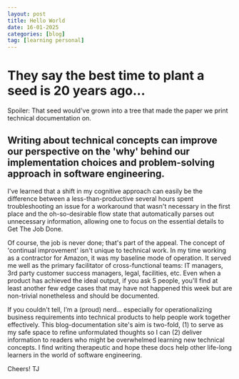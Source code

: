 ```yaml
---
layout: post
title: Hello World
date: 16-01-2025
categories: [blog]
tag: [learning personal]
---
```


# They say the best time to plant a seed is 20 years ago...

Spoiler: That seed would've grown into a tree that made the paper we print technical documentation on.

## Writing about technical concepts can improve our perspective on the 'why' behind our implementation choices and problem-solving approach in software engineering.

I've learned that a shift in my cognitive approach can easily be the difference between a less-than-productive several hours spent troubleshooting an issue for a workaround that wasn't necessary in the first place and the oh-so-desirable flow state that automatically parses out unnecessary information, allowing one to focus on the essential details to Get The Job Done.

Of course, the job is never done; that's part of the appeal. The concept of 'continual improvement' isn't unique to technical work. In my time working as a contractor for Amazon, it was my baseline mode of operation. It served me well as the primary facilitator of cross-functional teams: IT managers, 3rd party customer success managers, legal, facilities, etc. Even when a product has achieved the ideal output, if you ask 5 people, you'll find at least another few edge cases that may have not happened this week but are non-trivial nonetheless and should be documented.

If you couldn't tell, I’m a (proud) nerd... especially for operationalizing business requirements into technical products to help people work together effectively. This blog-documentation site's aim is two-fold, (1) to serve as my safe space to refine unformulated thoughts so I can (2) deliver information to readers who might be overwhelmed learning new technical concepts. I find writing therapeutic and hope these docs help other life-long learners in the world of software engineering.

Cheers!
TJ
